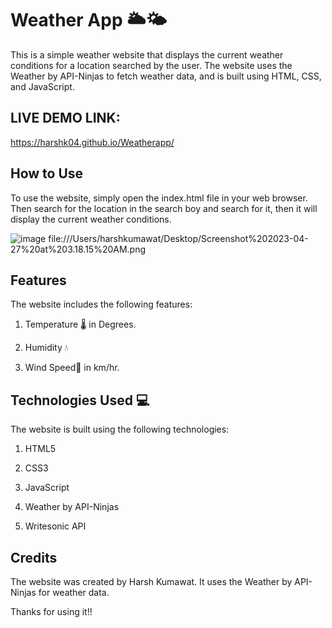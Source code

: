 # Weather App 🌥️🌤️

This is a simple weather website that displays the current weather conditions for a location searched by the user. The website uses the Weather by API-Ninjas to fetch weather data, and is built using HTML, CSS, and JavaScript.



## **LIVE DEMO LINK:**
https://harshk04.github.io/Weatherapp/
<br/>

## **How to Use**


To use the website, simply open the index.html file in your web browser. Then search for the location in the search boy and search for it, then it will display the current weather conditions. 

![image](file:///Users/harshkumawat/Desktop/Screenshot%202023-04-27%20at%203.18.15%20AM.png)
file:///Users/harshkumawat/Desktop/Screenshot%202023-04-27%20at%203.18.15%20AM.png

## **Features**

The website includes the following features:

1. Temperature 🌡️ in Degrees.

2. Humidity 💧

3. Wind Speed🍃 in km/hr.


## **Technologies Used 💻**
 
 
 The website is built using the following technologies:
 
1. HTML5

2. CSS3

3. JavaScript

4. Weather by API-Ninjas

5. Writesonic API



## **Credits**

The website was created by Harsh Kumawat. It uses the Weather by API-Ninjas for weather data.


Thanks for using it!!
